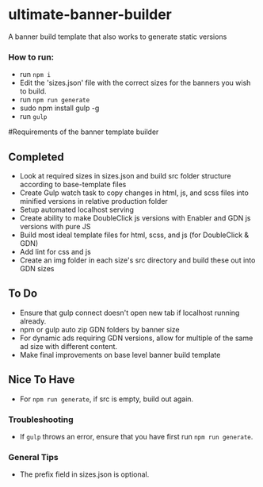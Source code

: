 # ultimate-banner-builder
A banner build template that also works to generate static versions

### How to run:
- run `npm i`
- Edit the 'sizes.json' file with the correct sizes for the banners you wish to build. 
- run `npm run generate`
- sudo npm install gulp -g
- run `gulp`


#Requirements of the banner template builder
## Completed
- Look at required sizes in sizes.json and build src folder structure according to base-template files
- Create Gulp watch task to copy changes in html, js, and scss files into minified versions in relative production folder
- Setup automated localhost serving
- Create ability to make DoubleClick js versions with Enabler and GDN js versions with pure JS
- Build most ideal template files for html, scss, and js (for DoubleClick & GDN)
- Add lint for css and js
- Create an img folder in each size's src directory and build these out into GDN sizes

## To Do
- Ensure that gulp connect doesn't open new tab if localhost running already.
- npm or gulp auto zip GDN folders by banner size
- For dynamic ads requiring GDN versions, allow for multiple of the same ad size with different content.
- Make final improvements on base level banner build template

## Nice To Have
- For `npm run generate`, if src is empty, build out again. 

### Troubleshooting
- If `gulp` throws an error, ensure that you have first run `npm run generate`.

### General Tips
- The prefix field in sizes.json is optional.